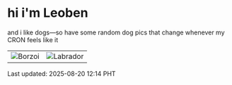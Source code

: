 # hi i'm Leoben

and i like dogs—so have some random dog pics that change whenever my CRON feels like it

|  |  |
|--------|----------|
| ![Borzoi](https://random-dog-vercel.vercel.app/api/random-borzoi?v=1755663293) | ![Labrador](https://random-dog-vercel.vercel.app/api/random-labrador?v=1755663293) |

Last updated: 2025-08-20 12:14 PHT
